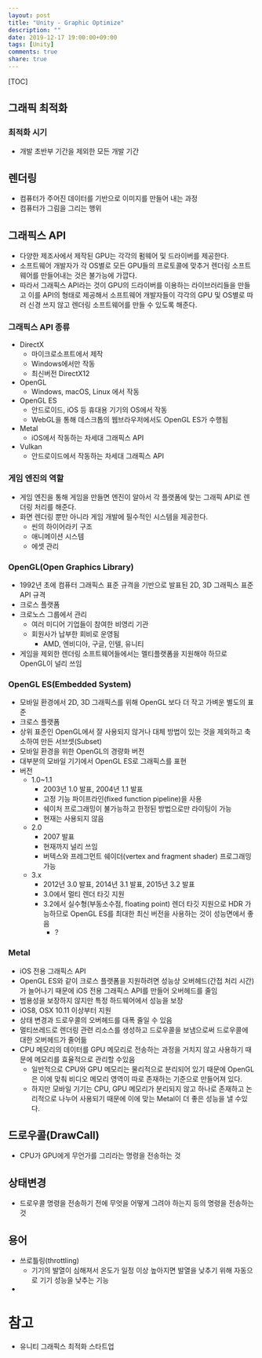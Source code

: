 ```yaml
---
layout: post
title: "Unity - Graphic Optimize"
description: ""
date: 2019-12-17 19:00:00+09:00
tags: [Unity]
comments: true
share: true
---
```


[TOC]



## 그래픽 최적화

### 최적화 시기
- 개발 초반부 기간을 제외한 모든 개발 기간

## 렌더링
- 컴퓨터가 주어진 데이터를 기반으로 이미지를 만들어 내는 과정
- 컴퓨터가 그림을 그리는 행위



## 그래픽스 API

-  다양한 제조사에서 제작된 GPU는 각각의 펌웨어 및 드라이버를 제공한다.
- 소프트웨어 개발자가 각 OS별로 모든 GPU들의 프로토콜에 맞추거 렌더링 소프트웨어를 만들어내는 것은 불가능에 가깝다.
- 따라서 그래픽스 API라는 것이 GPU의 드라이버를 이용하는 라이브러리들을 만들고 이를 API의 형태로 제공해서 소프트웨어 개발자들이 각각의 GPU 및 OS별로 따러 신경 쓰지 않고 렌더링 소프트웨어를 만들 수 있도록 해준다.

### 그래픽스 API 종류

- DirectX
  - 마이크로소프트에서 제작
  - Windows에서만 작동
  - 최신버전 DirectX12
- OpenGL
  - Windows, macOS, Linux 에서 작동
- OpenGL ES
  - 안드로이드, iOS 등 휴대용 기기의 OS에서 작동
  - WebGL을 통해 데스크톱의 웹브라우저에서도 OpenGL ES가 수행됨
- Metal
  - iOS에서 작동하는 차세대 그래픽스 API
- Vulkan
  - 안드로이드에서 작동하는 차세대 그래픽스 API


### 게임 엔진의 역할

- 게임 엔진을 통해 게임을 만들면 엔진이 알아서 각 플랫폼에 맞는 그래픽 API로 렌더링 처리를 해준다.
- 화면 렌더링 뿐만 아니라 게임 개발에 필수적인 시스템을 제공한다.
  - 씬의 하이어라키 구조
  - 애니메이션 시스템
  - 에셋 관리

### OpenGL(Open Graphics Library)
- 1992년 초에 컴퓨터 그래픽스 표준 규격을 기반으로 발표된 2D, 3D 그래픽스 표준 API 규격
- 크로스 플랫폼
- 크로노스 그룹에서 관리
  - 여러 미디어 기업들이 참여한 비영리 기관
  - 회원사가 납부한 회비로 운영됨
    - AMD, 엔비디아, 구글, 인텔, 유니티
- 게임을 제외한 렌더링 소프트웨어들에서는 멜티플랫폼을 지원해야 하므로 OpenGL이 널리 쓰임

###  OpenGL ES(Embedded System)

- 모바일 환경에서 2D, 3D 그래픽스를 위해 OpenGL 보다 더 작고 가벼운 별도의 표준
- 크로스 플랫폼
- 상위 표준인 OpenGL에서 잘 사용되지 않거나 대체 방법이 있는 것을 제외하고 축소하여 만든 서브셋(Subset)
- 모바일 환경을 위한 OpenGL의 경량화 버전
- 대부분의 모바일 기기에서 OpenGL ES로 그래픽스를 표현
- 버전
  - 1.0~1.1
    - 2003년 1.0 발표, 2004년 1.1 발표
    - 고정 기능 파이프라인(fixed function pipeline)을 사용
    - 쉐이처 프로그래밍이 불가능하고 한정된 방법으로만 라이팅이 가능
    - 현재는 사용되지 않음
  - 2.0
    - 2007 발표
    - 현재까지 널리 쓰임
    - 버텍스와 프레그먼트 쉐이더(vertex and fragment shader) 프로그래밍 가능
  - 3.x
    - 2012년 3.0 발표, 2014년 3.1 발표, 2015년 3.2 발표
    - 3.0에서 멀티 렌더 타깃 지원
    - 3.2에서 실수형(부동소수점, floating point) 렌더 타깃 지원으로 HDR 가능하므로 OpenGL ES를 최대한 최신 버전을 사용하는 것이 성능면에서 좋음
      - ?



### Metal

- iOS 전용 그래픽스 API
- OpenGL ES와 같이 크로스 플랫폼을 지원하려면 성능상 오버헤드(간접 처리 시간)가 늘어나기 때문에 iOS 전용 그래픽스 API를 만들어 오버헤드를 줄임
- 범용성을 보장하지 않지만 특정 하드웨어에서 성능을 보장
- iOS8, OSX 10.11 이상부터 지원
- 상태 변경과 드로우콜의 오버헤드를 대폭 줄일 수 있음
- 멀티쓰레드로 렌더링 관련 리소스를 생성하고 드로우콜을 보냄으로써 드로우콜에 대한 오버헤드가 줄어듦
- CPU 메모리의 데이터를 GPU 메모리로 전송하는 과정을 거치지 않고 사용하기 때문에 메모리를 효율적으로 관리할 수있음
  - 일반적으로 CPU와 GPU 메모리는 물리적으로 분리되어 있기 때문에 OpenGL은 이에 맞춰 비디오 메모리 영역이 따로 존재하는 기준으로 만들어져 있다.
  - 하지만 모바일 기기는 CPU, GPU 메모리가 분리되지 않고 하나로 존재하고 논리적으로 나누어 사용되기 때문에 이에 맞는 Metal이 더 좋은 성능을 낼 수있다.



## 드로우콜(DrawCall)

- CPU가 GPU에게 무언가를 그리라는 명령을 전송하는 것



## 상태변경

- 드로우콜 명령을 전송하기 전에 무엇을 어떻게 그려야 하는지 등의 명령을 전송하는 것



## 용어

- 쓰로틀링(throttling)
  - 기기의 발열이 심해져서 온도가 일정 이상 높아지면 발열을 낮추기 위해 자동으로 기기 성능을 낮추는 기능
- 


# 참고
- 유니티 그래픽스 최적화 스타트업